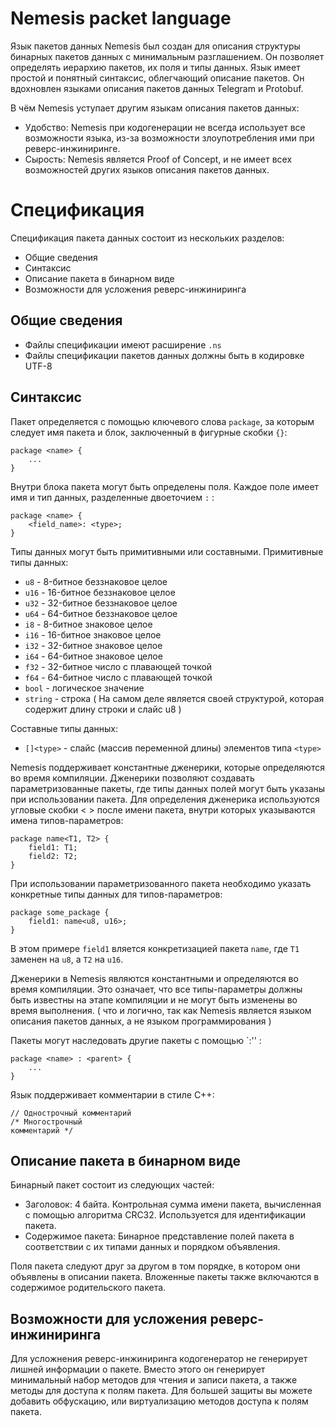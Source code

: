 # Nemesis packet language
Язык пакетов данных Nemesis был создан для описания структуры бинарных пакетов данных с минимальным разглашением. Он позволяет определять иерархию пакетов, их поля и типы данных. Язык имеет простой и понятный синтаксис, облегчающий описание пакетов.
Он вдохновлен языками описания пакетов данных Telegram и Protobuf.

В чём Nemesis уступает другим языкам описания пакетов данных:
- Удобство: Nemesis при кодогенерации не всегда использует все возможности языка, из-за возможности злоупотребления ими при реверс-инжиниринге.
- Сырость: Nemesis является Proof of Concept, и не имеет всех возможностей других языков описания пакетов данных.

# Спецификация
Спецификация пакета данных состоит из нескольких разделов:
- Общие сведения
- Синтаксис
- Описание пакета в бинарном виде
- Возможности для усложения реверс-инжиниринга

## Общие сведения
- Файлы спецификации имеют расширение `.ns`
- Файлы спецификации пакетов данных должны быть в кодировке UTF-8

## Синтаксис
Пакет определяется с помощью ключевого слова `package`, за которым следует имя пакета и блок, заключенный в фигурные скобки `{}`:
```
package <name> {
    ...
}
```

Внутри блока пакета могут быть определены поля. Каждое поле имеет имя и тип данных, разделенные двоеточием `:` :
```
package <name> {
    <field_name>: <type>;
}
```

Типы данных могут быть примитивными или составными. Примитивные типы данных:
- `u8` - 8-битное беззнаковое целое
- `u16` - 16-битное беззнаковое целое
- `u32` - 32-битное беззнаковое целое
- `u64` - 64-битное беззнаковое целое
- `i8` - 8-битное знаковое целое
- `i16` - 16-битное знаковое целое
- `i32` - 32-битное знаковое целое
- `i64` - 64-битное знаковое целое
- `f32` - 32-битное число с плавающей точкой
- `f64` - 64-битное число с плавающей точкой
- `bool` - логическое значение
- `string` - строка ( На самом деле является своей структурой, которая содержит длину строки и слайс u8 )

Составные типы данных:
- `[]<type>` - слайс (массив переменной длины) элементов типа `<type>`

Nemesis поддерживает константные дженерики, которые определяются во время компиляции. Дженерики позволяют создавать параметризованные пакеты, где типы данных полей могут быть указаны при использовании пакета.
Для определения дженерика используются угловые скобки < > после имени пакета, внутри которых указываются имена типов-параметров:
```
package name<T1, T2> {
    field1: T1;
    field2: T2;
}
```

При использовании параметризованного пакета необходимо указать конкретные типы данных для типов-параметров:
```
package some_package {
    field1: name<u8, u16>;
}
```

В этом примере `field1` вляется конкретизацией пакета `name`, где `T1` заменен на `u8`, а `T2` на `u16`.

Дженерики в Nemesis являются константными и определяются во время компиляции. Это означает, что все типы-параметры должны быть известны на этапе компиляции и не могут быть изменены во время выполнения. ( что и логично, так как Nemesis является языком описания пакетов данных, а не языком программирования )

Пакеты могут наследовать другие пакеты с помощью `:'' :
```
package <name> : <parent> {
    ...
}
```

Язык поддерживает комментарии в стиле C++:
```
// Однострочный комментарий
/* Многострочный
комментарий */
```

## Описание пакета в бинарном виде
Бинарный пакет состоит из следующих частей:
- Заголовок: 4 байта. Контрольная сумма имени пакета, вычисленная с помощью алгоритма CRC32. Используется для идентификации пакета.
- Содержимое пакета: Бинарное представление полей пакета в соответствии с их типами данных и порядком объявления.

Поля пакета следуют друг за другом в том порядке, в котором они объявлены в описании пакета. Вложенные пакеты также включаются в содержимое родительского пакета.

## Возможности для усложения реверс-инжиниринга
Для усложнения реверс-инжиниринга кодогенератор не генерирует лишней информации о пакете. Вместо этого он генерирует минимальный набор методов для чтения и записи пакета, а также методы для доступа к полям пакета. 
Для большей защиты вы можете добавить обфускацию, или виртуализацию методов доступа к полям пакета.